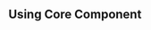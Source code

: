 
## Using Core Component


<Switch 
  v-model="isActive" 
  label1="Night" 
  label2="Day" 
  variant="inside" 
  color="bg-green-500"
/>
